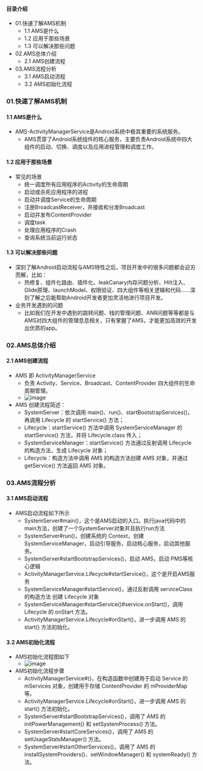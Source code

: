 #### 目录介绍
- 01.快速了解AMS机制
    - 1.1 AMS是什么
    - 1.2 应用于那些场景
    - 1.3 可以解决那些问题
- 02.AMS总体介绍
    - 2.1 AMS创建流程
- 03.AMS流程分析
    - 3.1 AMS启动流程
    - 3.2 AMS初始化流程


### 01.快速了解AMS机制
#### 1.1 AMS是什么
- AMS-ActivityManagerService是Android系统中极其重要的系统服务。
    - AMS贯穿了Android系统组件的核心服务，主要负责Android系统中四大组件的启动、切换、调度以及应用进程管理和调度工作。


#### 1.2 应用于那些场景
- 常见的场景
    - 统一调度所有应用程序的Activity的生命周期
    - 启动或杀死应用程序的进程
    - 启动并调度Service的生命周期
    - 注册BroadcastReceiver，并接收和分发Broadcast
    - 启动并发布ContentProvider
    - 调度task
    - 处理应用程序的Crash
    - 查询系统当前运行状态


#### 1.3 可以解决那些问题
- 深刻了解Android启动流程与AMS特性之后，项目开发中的很多问题都会迎刃而解，比如：
    - 热修复、组件化路由、插件化、leakCanary内存问题分析、Hilt注入、Glide原理、launchModel、权限验证、四大组件等相关逻辑和代码……深刻了解之后能帮助Android开发者更加灵活地进行项目开发。
- 业务开发遇到的问题
    - 比如我们在开发中遇到的跳转问题、栈的管理问题、ANR问题等等都是与AMS对四大组件的管理息息相关，只有掌握了AMS，才能更加高效的开发出优质的app。



### 02.AMS总体介绍
#### 2.1 AMS创建流程
- AMS 即 ActivityManagerService
    - 负责 Activity、Service、Broadcast、ContentProvider 四大组件的生命周期管理。
    - ![image](https://img-blog.csdnimg.cn/9d6c4172078746ddac98812811a51645.png)
- AMS 创建流程简述：
    - SystemServer：依次调用 main()、run()、startBootstrapServices()，再调用 Lifecycle 的 startService() 方法；
    - Lifecycle：startService() 方法中调用 SystemServiceManager 的 startService() 方法，并将 Lifecycle.class 传入；
    - SystemServiceManager：startService() 方法通过反射调用 Lifecycle 的构造方法，生成 Lifecycle 对象；
    - Lifecycle：构造方法中调用 AMS 的构造方法创建 AMS 对象，并通过 getService() 方法返回 AMS 对象。


### 03.AMS流程分析
#### 3.1 AMS启动流程
- AMS启动流程如下所示
    - SystemServer#main()，这个是AMS启动的入口。执行java代码中的main方法，创建了一个SystemServer对象并且执行run方法
    - SystemServer#run()，创建系统的 Context，创建 SystemServiceManager，启动引导服务，启动核心服务，启动其他服务。
    - SystemServer#startBootstrapServices()，启动 AMS，启动 PMS等核心逻辑
    - ActivityManagerService.Lifecycle#startService()，这个是开启AMS服务
    - SystemServiceManager#startService()，通过反射调用 serviceClass 的构造方法 创建 Lifecycle 对象
    - SystemServiceManager#startService()#service.onStart()，调用 Lifecycle 的 onStart 方法。
    - ActivityManagerService.Lifecycle#onStart()，进一步调用 AMS 的 start() 方法初始化。


#### 3.2 AMS初始化流程
- AMS初始化流程图如下
    - ![image](https://img-blog.csdnimg.cn/5382b71552ef401e91cdfd7f5a0209f4.png)
- AMS初始化流程步骤
    - ActivityManagerService#()，在构造函数中创建用于启动 Service 的 mServices 对象，创建用于存储 ContentProvider 的 mProviderMap等。
    - ActivityManagerService.Lifecycle#onStart()，进一步调用 AMS 的 start() 方法初始化。
    - SystemServer#startBootstrapServices()，调用了 AMS 的 initPowerManagement() 和 setSystemProcess() 方法。
    - SystemServer#startCoreServices()，调用了 AMS 的 setUsageStatsManager()  方法。
    - SystemServer#startOtherServices()，调用了 AMS 的 installSystemProviders()、setWindowManager()  和 systemReady() 方法。













